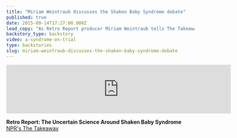 ```yaml
---
title: "Miriam Weintraub discusses the Shaken Baby Syndrome debate"
published: true
date: 2015-09-14T17:27:00.000Z
lead_copy: "As Retro Report producer Miriam Weintraub tells The Takeaway, shaken baby syndrome had rarely been questioned publicly before Woodward\'s case. "
backstory_type: backstory
video: a-syndrome-on-trial
type: backstories
slug: miriam-weintraub-discusses-the-shaken-baby-syndrome-debate
---
```

<iframe width="600" height="130" frameborder="0" scrolling="no" src="https://www.wnyc.org/widgets/ondemand_player/takeaway/#file=%2Faudio%2Fxspf%2F530564%2F"></iframe>

**Retro Report: The Uncertain Science Around Shaken Baby Syndrome**
[NPR's The Takeaway](http://www.thetakeaway.org/story/retro-report-uncertain-science-around-shaken-baby-syndrome/)

